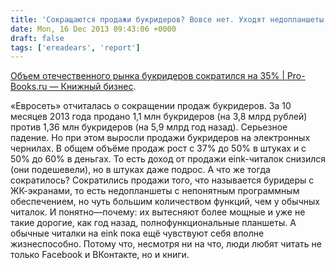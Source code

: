 ```yaml
---
title: 'Сокращаются продажи букридеров? Вовсе нет. Уходят недопланшеты'
date: Mon, 16 Dec 2013 09:43:06 +0000
draft: false
tags: ['ereadears', 'report']
---
```


[Объем отечественного рынка букридеров сократился на 35% | Pro-Books.ru — Книжный бизнес](http://www.pro-books.ru/news/3/14036).

«Евросеть» отчиталась о сокращении продаж букридеров. За 10 месяцев 2013 года продано 1,1 млн букридеров (на 3,8 млрд рублей) против 1,36 млн букридеров (на 5,9 млрд год назад). Серьезное падение. Но при этом выросли продажи букридеров на электронных чернилах. В общем объёме продаж рост с 37% до 50% в штуках и с 50% до 60% в деньгах. То есть доход от продажи eink-читалок снизился (они подешевели), но в штуках даже подрос. А что же тогда сократилось? Сократились продажи того, что называется буридеры с ЖК-экранами, то есть недопланшеты с непонятным программным обеспечением, но чуть большим количеством функций, чем у обычных читалок. И понятно—почему: их вытесняют более мощные и уже не такие дорогие, как год назад, полнофункциональные планшеты. А обычные читалки на eink пока ещё чувствуют себя вполне жизнеспособно. Потому что, несмотря ни на что, люди любят читать не только Facebook и ВКонтакте, но и книги.